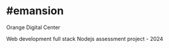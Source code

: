 #emansion
==========

Orange Digital Center 

Web development full stack Nodejs assessment project - 2024